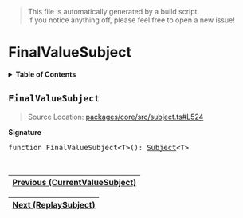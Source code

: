 > This file is automatically generated by a build script.<br>If you notice anything off, please feel free to open a new issue!

# FinalValueSubject

<details><summary><b>Table of Contents</b></summary>

1. [<code>FinalValueSubject</code>](#FinalValueSubject)</details>

## <a name="FinalValueSubject"></a><code>FinalValueSubject</code>

> Source Location: [packages\/core\/src\/subject.ts#L524](..\/..\/packages\/core\/src\/subject.ts#L524)

<b>Signature</b>

<pre>function FinalValueSubject&lt;T&gt;(): <a href="00-Subject.md#Subject-Interface">Subject</a>&lt;T&gt;</pre><br>

| [Previous \(CurrentValueSubject\)](06-CurrentValueSubject.md#readme) |
| --- |

<div align="right">

| [Next \(ReplaySubject\)](08-ReplaySubject.md#readme) |
| --- |
</div>
